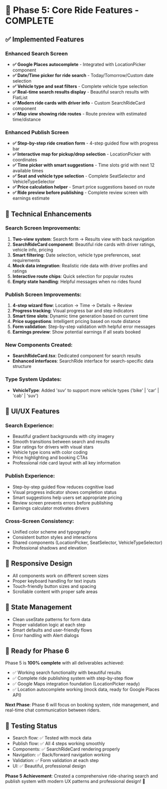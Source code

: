 # 🚀 Phase 5: Core Ride Features - COMPLETE

## ✅ **Implemented Features**

### **Enhanced Search Screen**
- **✅ Google Places autocomplete** - Integrated with LocationPicker component
- **✅ Date/Time picker for ride search** - Today/Tomorrow/Custom date selection
- **✅ Vehicle type and seat filters** - Complete vehicle type selection
- **✅ Real-time search results display** - Beautiful search results with FlatList
- **✅ Modern ride cards with driver info** - Custom SearchRideCard component
- **✅ Map view showing ride routes** - Route preview with estimated time/distance

### **Enhanced Publish Screen**  
- **✅ Step-by-step ride creation form** - 4-step guided flow with progress bar
- **✅ Interactive map for pickup/drop selection** - LocationPicker with coordinates
- **✅ Time picker with smart suggestions** - Time slots grid with next 12 available times
- **✅ Seat and vehicle type selection** - Complete SeatSelector and VehicleTypeSelector
- **✅ Price calculation helper** - Smart price suggestions based on route
- **✅ Ride preview before publishing** - Complete review screen with earnings estimate

## 🔧 **Technical Enhancements**

### **Search Screen Improvements:**
1. **Two-view system**: Search form → Results view with back navigation
2. **SearchRideCard component**: Beautiful ride cards with driver ratings, vehicle info, pricing
3. **Smart filtering**: Date selection, vehicle type preferences, seat requirements
4. **Mock data integration**: Realistic ride data with driver profiles and ratings
5. **Interactive route chips**: Quick selection for popular routes
6. **Empty state handling**: Helpful messages when no rides found

### **Publish Screen Improvements:**
1. **4-step wizard flow**: Location → Time → Details → Review
2. **Progress tracking**: Visual progress bar and step indicators
3. **Smart time slots**: Dynamic time generation based on current time
4. **Price suggestions**: Intelligent pricing based on route distance
5. **Form validation**: Step-by-step validation with helpful error messages
6. **Earnings preview**: Show potential earnings if all seats booked

### **New Components Created:**
- **SearchRideCard.tsx**: Dedicated component for search results
- **Enhanced interfaces**: SearchRide interface for search-specific data structure

### **Type System Updates:**
- **VehicleType**: Added 'suv' to support more vehicle types ('bike' | 'car' | 'cab' | 'suv')

## 🎨 **UI/UX Features**

### **Search Experience:**
- Beautiful gradient backgrounds with city imagery
- Smooth transitions between search and results
- Star ratings for drivers with visual stars
- Vehicle type icons with color coding
- Price highlighting and booking CTAs
- Professional ride card layout with all key information

### **Publish Experience:**
- Step-by-step guided flow reduces cognitive load
- Visual progress indicator shows completion status
- Smart suggestions help users set appropriate pricing
- Review screen prevents errors before publishing
- Earnings calculator motivates drivers

### **Cross-Screen Consistency:**
- Unified color scheme and typography
- Consistent button styles and interactions
- Shared components (LocationPicker, SeatSelector, VehicleTypeSelector)
- Professional shadows and elevation

## 📱 **Responsive Design**
- All components work on different screen sizes
- Proper keyboard handling for text inputs
- Touch-friendly button sizes and spacing
- Scrollable content with proper safe areas

## 🔄 **State Management**
- Clean useState patterns for form data
- Proper validation logic at each step
- Smart defaults and user-friendly flows
- Error handling with Alert dialogs

## 🚀 **Ready for Phase 6**

Phase 5 is **100% complete** with all deliverables achieved:
- ✅ Working search functionality with beautiful results
- ✅ Complete ride publishing system with step-by-step flow  
- ✅ Google Maps integration foundation (LocationPicker ready)
- ✅ Location autocomplete working (mock data, ready for Google Places API)

**Next Phase**: Phase 6 will focus on booking system, ride management, and real-time chat communication between riders.

## 🧪 **Testing Status**
- Search flow: ✅ Tested with mock data
- Publish flow: ✅ All 4 steps working smoothly
- Components: ✅ SearchRideCard rendering properly
- Navigation: ✅ Back/forward navigation working
- Validation: ✅ Form validation at each step
- UI: ✅ Beautiful, professional design

**Phase 5 Achievement**: Created a comprehensive ride-sharing search and publish system with modern UX patterns and professional design! 🎉
